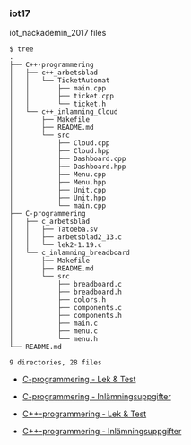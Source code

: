 ### iot17
iot_nackademin_2017 files

```
$ tree
.
├── C++-programmering
│   ├── c++_arbetsblad
│   │   └── TicketAutomat
│   │       ├── main.cpp
│   │       ├── ticket.cpp
│   │       └── ticket.h
│   └── c++_inlamning_Cloud
│       ├── Makefile
│       ├── README.md
│       └── src
│           ├── Cloud.cpp
│           ├── Cloud.hpp
│           ├── Dashboard.cpp
│           ├── Dashboard.hpp
│           ├── Menu.cpp
│           ├── Menu.hpp
│           ├── Unit.cpp
│           ├── Unit.hpp
│           └── main.cpp
├── C-programmering
│   ├── c_arbetsblad
│   │   ├── Tatoeba.sv
│   │   ├── arbetsblad2_13.c
│   │   └── lek2-1.19.c
│   └── c_inlamning_breadboard
│       ├── Makefile
│       ├── README.md
│       └── src
│           ├── breadboard.c
│           ├── breadboard.h
│           ├── colors.h
│           ├── components.c
│           ├── components.h
│           ├── main.c
│           ├── menu.c
│           └── menu.h
└── README.md

9 directories, 28 files
```
* [C-programmering - Lek & Test](C-programmering/c_arbetsblad)

* [C-programmering - Inlämningsuppgifter](C-programmering/c_inlamning_breadboard/README.md)

* [C++-programmering - Lek & Test](C++-programmering/c++_arbetsblad)

* [C++-programmering - Inlämningsuppgifter](C++-programmering/c++_inlamning_Cloud/README.md)

